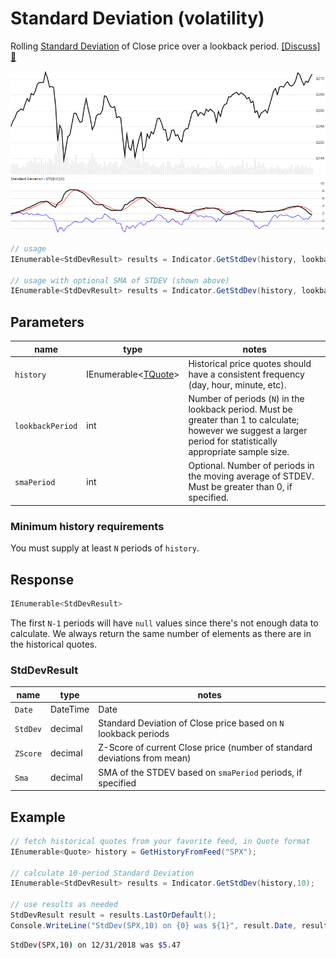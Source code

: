 ﻿# Standard Deviation (volatility)

Rolling [Standard Deviation](https://en.wikipedia.org/wiki/Standard_deviation) of Close price over a lookback period.
[[Discuss] :speech_balloon:](https://github.com/DaveSkender/Stock.Indicators/discussions/239 "Community discussion about this indicator")

![image](chart.png)

```csharp
// usage
IEnumerable<StdDevResult> results = Indicator.GetStdDev(history, lookbackPeriod);  

// usage with optional SMA of STDEV (shown above)
IEnumerable<StdDevResult> results = Indicator.GetStdDev(history, lookbackPeriod, smaPeriod);  
```

## Parameters

| name | type | notes
| -- |-- |--
| `history` | IEnumerable\<[TQuote](../../docs/GUIDE.md#quote)\> | Historical price quotes should have a consistent frequency (day, hour, minute, etc).
| `lookbackPeriod` | int | Number of periods (`N`) in the lookback period.  Must be greater than 1 to calculate; however we suggest a larger period for statistically appropriate sample size.
| `smaPeriod` | int | Optional.  Number of periods in the moving average of STDEV.  Must be greater than 0, if specified.

### Minimum history requirements

You must supply at least `N` periods of `history`.

## Response

```csharp
IEnumerable<StdDevResult>
```

The first `N-1` periods will have `null` values since there's not enough data to calculate.  We always return the same number of elements as there are in the historical quotes.

### StdDevResult

| name | type | notes
| -- |-- |--
| `Date` | DateTime | Date
| `StdDev` | decimal | Standard Deviation of Close price based on `N` lookback periods
| `ZScore` | decimal | Z-Score of current Close price (number of standard deviations from mean)
| `Sma` | decimal | SMA of the STDEV based on `smaPeriod` periods, if specified

## Example

```csharp
// fetch historical quotes from your favorite feed, in Quote format
IEnumerable<Quote> history = GetHistoryFromFeed("SPX");

// calculate 10-period Standard Deviation
IEnumerable<StdDevResult> results = Indicator.GetStdDev(history,10);

// use results as needed
StdDevResult result = results.LastOrDefault();
Console.WriteLine("StdDev(SPX,10) on {0} was ${1}", result.Date, result.StdDev);
```

```bash
StdDev(SPX,10) on 12/31/2018 was $5.47
```
